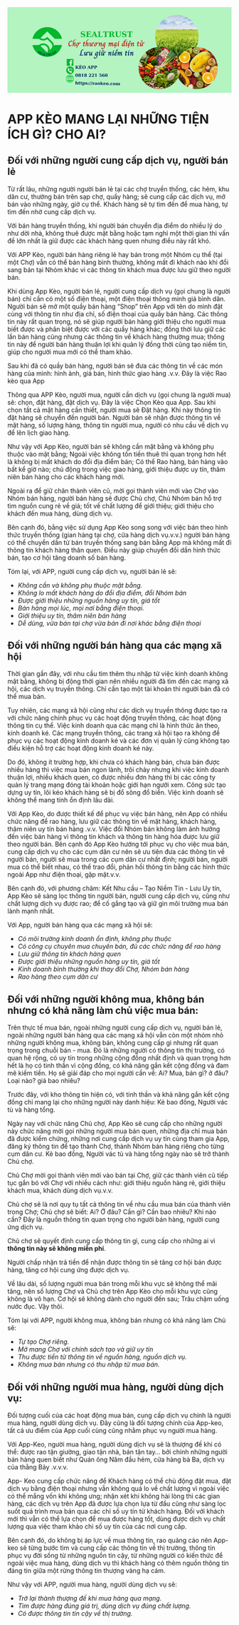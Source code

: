 ![Keo App](../img/keo.png)
# APP KÈO MANG LẠI NHỮNG TIỆN ÍCH GÌ? CHO AI?
## Đối với những người cung cấp dịch vụ, người bán lẻ 
Từ rất lâu, những người người bán lẻ tại các chợ truyền thống, các hẻm, khu dân cư, thường bán trên sạp chợ, quầy  hàng; sẽ cung cấp các dịch vụ, mở bán vào những ngày, giờ cụ thể. Khách hàng sẽ tự tìm đến để mua hàng, tự tìm đến nhờ cung cấp dịch vụ.

Với bán hàng truyền thống, khi người bán chuyển địa điểm do nhiều lý do như dời nhà, không thuê được mặt bằng hoặc tạm nghỉ một thời gian thì vấn đề lớn nhất là giữ được các khách hàng quen nhưng điều này rất khó.

Với APP Kèo, người bán hàng riêng lẻ hay bán trong một Nhóm cụ thể (tại một Chợ) vẫn có thể bán hàng bình thường, không mất đi khách nào khi đổi sang bán tại Nhóm khác vì các thông tin khách mua được lưu giữ theo người bán.

Khi dùng App Kèo, người bán lẻ, người cung cấp dịch vụ (gọi chung là người bán) chỉ cần có một số điện thoại, một điện thoại thông minh giá bình dân. Người bán sẽ mở một quầy bán hàng “Shop” trên App với tên do mình đặt cùng với thông tin như địa chỉ, số điện thoại của quầy bán hàng. Các thông tin này rất quan trọng, nó sẽ giúp người bán hàng giới thiệu cho người mua biết được và phân biệt được với các quầy hàng khác; đồng thời lưu giữ các lần bán hàng cũng nhưng các thông tin về khách hàng thường mua; thông tin này để người bán hàng thuận lợi khi quản lý đồng thời cũng tạo niềm tin, giúp cho người mua mới có thể tham khảo.

Sau khi đã có quầy bán hàng, người bán sẽ đưa các thông tin về các món hàng của mình: hình ảnh, giá bán, hình thức giao hàng .v.v. Đây là việc Rao kèo qua App

Thông qua APP Kèo, người mua, người cần dịch vụ (gọi chung là người mua) sẽ: chọn, đặt hàng, đặt dịch vụ. Đây là việc Chọn Kèo qua App. Sau khi chọn tất cả mặt hàng cần thiết, người mua sẽ Đặt hàng. Khi này thông tin đặt hàng sẽ chuyển đến người bán. Người bán sẽ nhận được thông tin về mặt hàng, số lượng hàng, thông tin người mua, người có nhu cầu về dịch vụ để lên lịch giao hàng.

Như vậy với App Kèo, người bán sẽ không cần mặt bằng và không phụ thuộc vào mặt bằng;  Ngoài việc không tốn tiền thuê thì quan trọng hơn hết là không bị mất khách do đổi địa điểm bán; Có thể Rao hàng, bán hàng vào bất kể giờ nào; chủ động trong việc giao hàng, giới thiệu được uy tín, thâm niên bán hàng cho các khách hàng mới.

Ngoài ra để giữ chân thành viên cũ, mời gọi thành viên mới vào Chợ vào Nhóm bán hàng, người bán hàng sẽ được Chủ chợ, Chủ Nhóm bán hỗ trợ tìm nguồn cung rẻ về giá; tốt về chất lượng để giới thiệu; giới thiệu cho khách đến mua hàng, dùng dịch vụ.

Bên cạnh đó, bằng việc sử dụng App Kèo song song với việc bán theo hình thức truyền thống (gian hàng tại chợ, cửa hàng dịch vụ.v.v.) người bán hàng có thể chuyển dần từ bán truyền thống sang bán bằng App mà không mất đi thông tin khách hàng thân quen. Điều này giúp chuyển đổi dần hình thức bán, tạo cơ hội tăng doanh số bán hàng.

Tóm lại, với APP, người cung cấp dịch vụ, người bán lẻ sẽ:
- _Không cần và không phụ thuộc mặt bằng._
- _Không lo mất khách hàng do đổi địa điểm, đổi Nhóm bán_
- _Được giới thiệu những nguồn hàng uy tín, giá tốt_
- _Bán hàng mọi lúc, mọi nơi bằng điện thoại._
- _Giới thiệu uy tín, thâm niên bán hàng_
- _Dễ dùng, vừa bán tại chợ vừa bán đi nơi khác bằng điện thoại_

## Đối với những người bán hàng qua các mạng xã hội
Thời gian gần đây, với nhu cầu tìm thêm thu nhập từ việc kinh doanh không mặt bằng, không bị động thời gian nên nhiều người đã tìm đến các mạng xã hội, các dịch vụ truyền thông. Chỉ cần tạo một tài khoản thì người bán đã có thể mua bán.

Tuy nhiên, các mạng xã hội cũng như các dịch vụ truyền thông được tạo ra với chức năng chính phục vụ các hoạt động truyền thông, các hoạt động thông tin cụ thể. Việc kinh doanh qua các mạng chỉ là hình thức ăn theo, kinh doanh ké. Các mạng truyền thông, các trang xã hội tạo ra không để phục vụ các hoạt động kinh doanh ké và các đơn vị quản lý cũng không tạo điều kiện hỗ trợ các hoạt động kinh doanh ké này.

Do đó, không ít trường hợp, khi chưa có khách hàng bán, chưa bán được nhiều hàng thì việc mua bán ngon lành, trôi chảy nhưng khi việc kinh doanh thuận lợi, nhiều khách quen, có được nhiều đơn hàng thì bị các công ty quản lý trang mạng đóng tài khoản hoặc giới hạn người xem. Công sức tạo dựng uy tín, lôi kéo khách hàng sẽ bị đổ sông đổ biển. Việc kinh doanh sẽ không thể mang tính ổn định lâu dài.

Với App Kèo, do được thiết kế để phục vụ việc bán hàng, nên App có nhiều chức năng để rao hàng, lưu giữ các thông tin về mặt hàng, khách hàng, thâm niên uy tín bán hàng .v.v. Việc đổi Nhóm bán không làm ảnh hưởng đến việc bán hàng vì thông tin khách và thông tin hàng hóa được lưu giữ theo người bán. Bên cạnh đó App Kèo hướng tới phục vụ cho việc mua bán, cung cấp dịch vụ cho các cụm dân cư nên sẽ ưu tiên đưa các thông tin về người bán, người sẽ mua trong các cụm dân cư nhất định; người bán, người mua có thể biết nhau, có thể trao đổi, phản hồi thông tin bằng các hình thức ngoài App như điện thoại, gặp mặt.v.v. 

Bên cạnh đó, với phương châm: Kết Nhu cầu – Tạo Niềm Tin - Lưu Uy tín, App Kèo sẽ sàng lọc thông tin người bán, người cung cấp dịch vụ, cũng như chất lượng dịch vụ được rao; để cố gắng tạo và giữ gìn môi trường mua bán lành mạnh nhất.

Với App, người bán hàng qua các mạng xã hội sẽ:

- _Có môi trường kinh doanh ổn định, không phụ thuộc_
- _Có công cụ chuyên mua chuyên bán, đủ các chức năng để rao hàng_
- _Lưu giữ thông tin khách hàng quen_
- _Được giới thiệu những nguồn hàng uy tín, giá tốt_
- _Kinh doanh bình thường khi thay đổi Chợ, Nhóm bán hàng_ 
- _Rao hàng theo cụm dân cư_

## Đối với những người không mua, không bán nhưng có khả năng làm chủ việc mua bán:

Trên thực tế mua bán, ngoài những người cung cấp dịch vụ, người bán lẻ, ngoài những người bán hàng qua các mạng xã hội vẫn còn một nhóm nhỏ những người không mua, không bán, không cung cấp gì nhưng rất quan trọng trong chuỗi bán - mua. Đó là những người có thông tin thị trường, có quan hệ rộng, có uy tín trong những cộng đồng nhất định và quan trọng hơn hết là họ có tinh thần vì cộng đồng, có khả năng gắn kết cộng đồng và đam mê kiếm tiền. Họ sẽ giải đáp cho mọi người cần về: Ai? Mua, bán gì? ở đâu? Loại nào? giá bao nhiêu? 

Trước đây, với kho thông tin hiện có, với tinh thần và khả năng gắn kết cộng đồng chỉ mang lại cho những người này danh hiệu: Kẻ bao đồng, Người vác tù và hàng tổng.

Ngày nay với chức năng Chủ chợ, App Kèo sẽ cung cấp cho những người này chức năng mời gọi những người mua bán quen, những địa chỉ mua bán đã được kiểm chứng, những nơi cung cấp dịch vụ uy tín cùng tham gia App, đăng ký thông tin để tạo thành Chợ, thành Nhóm bán hàng riêng cho từng cụm dân cư. Kẻ bao đồng, Người vác tù và hàng tổng ngày nào sẽ trở thành Chủ chợ.

Chủ Chợ mời gọi thành viên mới vào bán tại Chợ, giữ các thành viên cũ tiếp tục gắn bó với Chợ với nhiều cách như: giới thiệu nguồn hàng rẻ, giới thiệu khách mua, khách dùng dịch vụ.v.v. 

Chủ chợ sẽ là nơi quy tụ tất cả thông tin về nhu cầu mua bán của thành viên trong Chợ; Chủ chợ sẽ biết: Ai? Ở đâu? Cần gì? Cần bao nhiêu? Khi nào cần? Đây là nguồn thông tin quan trọng cho người bán hàng, người cung ứng dịch vụ. 

Chủ chợ sẽ quyết định cung cấp thông tin gì, cung cấp cho những ai vì **thông tin này sẽ không miễn phí**. 

Người chấp nhận trả tiền để nhận được thông tin sẽ tăng cơ hội bán được hàng, tăng cơ hội cung ứng được dịch vụ. 

Về lâu dài, số lượng người mua bán trong mỗi khu vực sẽ không thể mãi tăng, nên số lượng Chợ và Chủ chợ trên App Kèo cho mỗi khu vực cũng không là vô hạn. Cơ hội sẽ không dành cho người đến sau; Trâu chậm uống nước đục. Vậy thôi.

Tóm lại với APP, người không mua, không bán nhưng có khả năng làm Chủ sẽ:
- _Tự tạo Chợ riêng._
- _Mở mang Chợ với chính sách tạo và giữ uy tín_
- _Thu được tiền từ thông tin về nguồn hàng, nguồn dịch vụ._
- _Không mua bán nhưng có thu nhập từ mua bán._
## Đối với những người mua hàng, người dùng dịch vụ:
Đối tượng cuối của các hoạt động mua bán, cung cấp dịch vụ chính là người mua hàng, người dùng dịch vụ. Đây cũng là đối tượng chính của App-keo, tất cả ưu điểm của App cuối cùng cũng nhằm phục vụ người mua hàng.

Với App-Keo, người mua hàng, người dùng dịch vụ sẽ là thượng đế khi có thể: được rao tận giường, giao tận nhà, bán tận tay… bởi chính những người bán hàng quen biết như Quán ông Năm đầu hẻm, cửa hàng bà Ba, dịch vụ của thằng Bảy .v.v.v.

App- Keo cung cấp chức năng để Khách hàng có thể chủ động đặt mua, đặt dịch vụ bằng điện thoại nhưng vẫn không quá lo về chất lượng vì ngoài việc có thể mắng vốn khi không ưng; nhận xét khi không hài lòng thì các gian hàng, các dịch vụ trên App đã được lựa chọn lựa từ đầu cũng như sàng lọc suốt quá trình mua bán qua các chỉ số uy tín từ khách hàng. Đối với khách mới thì vẫn có thể lựa chọn để mua được hàng tốt, dùng được dịch vụ chất lượng qua việc tham khảo chỉ số uy tín của các nơi cung cấp.

Bên cạnh đó, do không bị áp lực về mua thông tin, rao quảng cáo nên App-keo sẽ từng bước tìm và cung cấp các thông tin về thị trường, thông tin phục vụ đời sống từ những nguồn tin cậy, từ những người có kiến thức để ngoài việc mua hàng, dùng dịch vụ thì khách hàng có thêm nguồn thông tin đáng tin giữa một rừng thông tin thượng vàng hạ cám.

Như vậy với APP, người mua hàng, người dùng dịch vụ sẽ:
- _Trở lại thành thượng đế khi mua hàng qua mạng._
- _Tìm được hàng đúng giá trị, dùng dịch vụ đúng chất lượng._
- _Có được thông tin tin cậy về thị trường._

